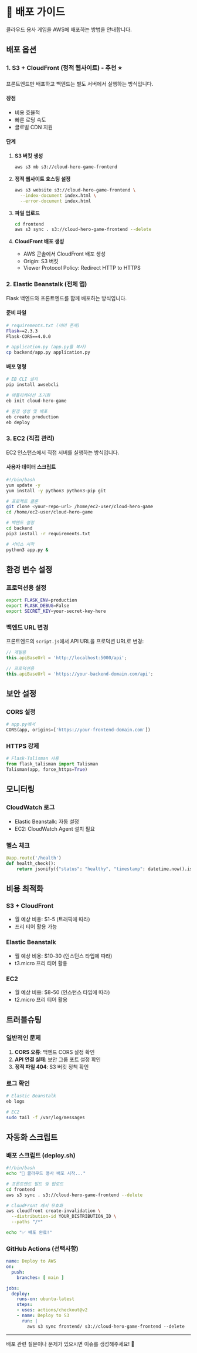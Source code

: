 # 🚀 배포 가이드

클라우드 용사 게임을 AWS에 배포하는 방법을 안내합니다.

## 배포 옵션

### 1. S3 + CloudFront (정적 웹사이트) - 추천 ⭐

프론트엔드만 배포하고 백엔드는 별도 서버에서 실행하는 방식입니다.

#### 장점
- 비용 효율적
- 빠른 로딩 속도
- 글로벌 CDN 지원

#### 단계
1. **S3 버킷 생성**
   ```bash
   aws s3 mb s3://cloud-hero-game-frontend
   ```

2. **정적 웹사이트 호스팅 설정**
   ```bash
   aws s3 website s3://cloud-hero-game-frontend \
     --index-document index.html \
     --error-document index.html
   ```

3. **파일 업로드**
   ```bash
   cd frontend
   aws s3 sync . s3://cloud-hero-game-frontend --delete
   ```

4. **CloudFront 배포 생성**
   - AWS 콘솔에서 CloudFront 배포 생성
   - Origin: S3 버킷
   - Viewer Protocol Policy: Redirect HTTP to HTTPS

### 2. Elastic Beanstalk (전체 앱)

Flask 백엔드와 프론트엔드를 함께 배포하는 방식입니다.

#### 준비 파일
```bash
# requirements.txt (이미 존재)
Flask==2.3.3
Flask-CORS==4.0.0

# application.py (app.py를 복사)
cp backend/app.py application.py
```

#### 배포 명령
```bash
# EB CLI 설치
pip install awsebcli

# 애플리케이션 초기화
eb init cloud-hero-game

# 환경 생성 및 배포
eb create production
eb deploy
```

### 3. EC2 (직접 관리)

EC2 인스턴스에서 직접 서버를 실행하는 방식입니다.

#### 사용자 데이터 스크립트
```bash
#!/bin/bash
yum update -y
yum install -y python3 python3-pip git

# 프로젝트 클론
git clone <your-repo-url> /home/ec2-user/cloud-hero-game
cd /home/ec2-user/cloud-hero-game

# 백엔드 설정
cd backend
pip3 install -r requirements.txt

# 서비스 시작
python3 app.py &
```

## 환경 변수 설정

### 프로덕션용 설정
```bash
export FLASK_ENV=production
export FLASK_DEBUG=False
export SECRET_KEY=your-secret-key-here
```

### 백엔드 URL 변경
프론트엔드의 `script.js`에서 API URL을 프로덕션 URL로 변경:

```javascript
// 개발용
this.apiBaseUrl = 'http://localhost:5000/api';

// 프로덕션용
this.apiBaseUrl = 'https://your-backend-domain.com/api';
```

## 보안 설정

### CORS 설정
```python
# app.py에서
CORS(app, origins=['https://your-frontend-domain.com'])
```

### HTTPS 강제
```python
# Flask-Talisman 사용
from flask_talisman import Talisman
Talisman(app, force_https=True)
```

## 모니터링

### CloudWatch 로그
- Elastic Beanstalk: 자동 설정
- EC2: CloudWatch Agent 설치 필요

### 헬스 체크
```python
@app.route('/health')
def health_check():
    return jsonify({"status": "healthy", "timestamp": datetime.now().isoformat()})
```

## 비용 최적화

### S3 + CloudFront
- 월 예상 비용: $1-5 (트래픽에 따라)
- 프리 티어 활용 가능

### Elastic Beanstalk
- 월 예상 비용: $10-30 (인스턴스 타입에 따라)
- t3.micro 프리 티어 활용

### EC2
- 월 예상 비용: $8-50 (인스턴스 타입에 따라)
- t2.micro 프리 티어 활용

## 트러블슈팅

### 일반적인 문제
1. **CORS 오류**: 백엔드 CORS 설정 확인
2. **API 연결 실패**: 보안 그룹 포트 설정 확인
3. **정적 파일 404**: S3 버킷 정책 확인

### 로그 확인
```bash
# Elastic Beanstalk
eb logs

# EC2
sudo tail -f /var/log/messages
```

## 자동화 스크립트

### 배포 스크립트 (deploy.sh)
```bash
#!/bin/bash
echo "🚀 클라우드 용사 배포 시작..."

# 프론트엔드 빌드 및 업로드
cd frontend
aws s3 sync . s3://cloud-hero-game-frontend --delete

# CloudFront 캐시 무효화
aws cloudfront create-invalidation \
  --distribution-id YOUR_DISTRIBUTION_ID \
  --paths "/*"

echo "✅ 배포 완료!"
```

### GitHub Actions (선택사항)
```yaml
name: Deploy to AWS
on:
  push:
    branches: [ main ]

jobs:
  deploy:
    runs-on: ubuntu-latest
    steps:
    - uses: actions/checkout@v2
    - name: Deploy to S3
      run: |
        aws s3 sync frontend/ s3://cloud-hero-game-frontend --delete
```

---

배포 관련 질문이나 문제가 있으시면 이슈를 생성해주세요! 🤝

